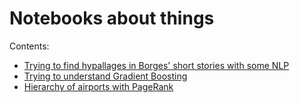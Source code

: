 # Notebooks about things

Contents:

- [Trying to find hypallages in Borges' short stories with some NLP](borges_hipalages.ipynb)
- [Trying to understand Gradient Boosting](http://ftvalentini.github.io/misc-notebooks/gradient-boosting.html)
- [Hierarchy of airports with PageRank](http://ftvalentini.github.io/misc-notebooks/pagerank.html)

